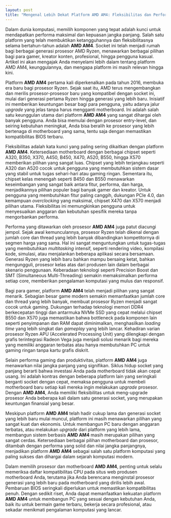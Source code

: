 ```yaml
---
layout: post
title: "Mengenal Lebih Dekat Platform AMD AM4: Fleksibilitas dan Performa untuk Kebutuhan Anda"
---
```


Dalam dunia komputasi, memilih komponen yang tepat adalah kunci untuk mendapatkan performa maksimal dan kepuasan jangka panjang. Salah satu platform yang telah membuktikan ketangguhannya dan fleksibilitasnya selama bertahun-tahun adalah **AMD AM4**. Socket ini telah menjadi rumah bagi berbagai generasi prosesor AMD Ryzen, menawarkan berbagai pilihan bagi para gamer, kreator konten, profesional, hingga pengguna kasual. Artikel ini akan mengajak Anda menyelami lebih dalam tentang platform AMD AM4, keunggulannya, dan mengapa platform ini masih relevan hingga kini.

Platform **AMD AM4** pertama kali diperkenalkan pada tahun 2016, membuka era baru bagi prosesor Ryzen. Sejak saat itu, AMD terus mengembangkan dan merilis prosesor-prosesor baru yang kompatibel dengan socket ini, mulai dari generasi pertama Ryzen hingga generasi yang lebih baru. Inisiatif ini memberikan keuntungan besar bagi para pengguna, yaitu adanya jalur *upgrade* yang jelas tanpa harus mengganti motherboard. Ini adalah salah satu keunggulan utama dari platform **AMD AM4** yang sangat dihargai oleh banyak pengguna. Anda bisa memulai dengan prosesor entry-level, dan seiring kebutuhan meningkat, Anda bisa beralih ke prosesor yang lebih bertenaga di motherboard yang sama, tentu saja dengan memastikan kompatibilitas BIOS terbaru.

Fleksibilitas adalah kata kunci yang paling sering dikaitkan dengan platform **AMD AM4**. Ketersediaan motherboard dengan berbagai chipset seperti A320, B350, X370, A450, B450, X470, A520, B550, hingga X570 memberikan pilihan yang sangat luas. Chipset yang lebih terjangkau seperti A320 dan A520 cocok untuk pengguna yang membutuhkan sistem dasar yang stabil untuk tugas sehari-hari atau gaming ringan. Sementara itu, chipset kelas menengah seperti B450 dan B550 menawarkan keseimbangan yang sangat baik antara fitur, performa, dan harga, menjadikannya pilihan populer bagi banyak gamer dan kreator. Untuk pengguna yang membutuhkan fitur paling canggih, dukungan PCIe 4.0, dan kemampuan *overclocking* yang maksimal, chipset X470 dan X570 menjadi pilihan utama. Fleksibilitas ini memungkinkan pengguna untuk menyesuaikan anggaran dan kebutuhan spesifik mereka tanpa mengorbankan performa.

Performa yang ditawarkan oleh prosesor **AMD AM4** juga patut diacungi jempol. Sejak awal kemunculannya, prosesor Ryzen telah dikenal dengan jumlah core dan thread yang lebih banyak dibandingkan kompetitornya di segmen harga yang sama. Hal ini sangat menguntungkan untuk tugas-tugas yang membutuhkan *multitasking* intensif, seperti rendering video, kompilasi kode, simulasi, atau menjalankan beberapa aplikasi secara bersamaan. Generasi Ryzen yang lebih baru bahkan mampu bersaing ketat, bahkan mengungguli, prosesor kelas atas dari produsen lain dalam berbagai skenario penggunaan. Keberadaan teknologi seperti Precision Boost dan SMT (Simultaneous Multi-Threading) semakin memaksimalkan performa setiap core, memberikan pengalaman komputasi yang mulus dan responsif.

Bagi para gamer, platform **AMD AM4** telah menjadi pilihan yang sangat menarik. Sebagian besar game modern semakin memanfaatkan jumlah core dan thread yang lebih banyak, membuat prosesor Ryzen menjadi sangat cocok untuk gaming. Dukungan terhadap teknologi memori DDR4 berkecepatan tinggi dan antarmuka NVMe SSD yang cepat melalui chipset B550 dan X570 juga memastikan bahwa bottleneck pada komponen lain seperti penyimpanan dan RAM dapat diminimalkan, menghasilkan *loading time* yang lebih singkat dan *gameplay* yang lebih lancar. Kehadiran varian prosesor Ryzen APU (Accelerated Processing Unit) yang dilengkapi dengan grafis terintegrasi Radeon Vega juga menjadi solusi menarik bagi mereka yang memiliki anggaran terbatas atau hanya membutuhkan PC untuk gaming ringan tanpa kartu grafis diskrit.

Selain performa gaming dan produktivitas, platform **AMD AM4** juga menawarkan nilai jangka panjang yang signifikan. Siklus hidup socket yang panjang berarti bahwa investasi Anda pada motherboard tidak akan cepat usang. Ini adalah kontras dengan beberapa platform lain yang seringkali berganti socket dengan cepat, memaksa pengguna untuk membeli motherboard baru setiap kali mereka ingin melakukan *upgrade* prosesor. Dengan **AMD AM4**, Anda memiliki fleksibilitas untuk meng-upgrade prosesor Anda beberapa kali dalam satu generasi socket, yang merupakan keuntungan finansial yang besar.

Meskipun platform **AMD AM4** telah hadir cukup lama dan generasi socket yang lebih baru mulai muncul, platform ini masih menawarkan pilihan yang sangat kuat dan ekonomis. Untuk membangun PC baru dengan anggaran terbatas, atau melakukan *upgrade* dari platform yang lebih lama, membangun sistem berbasis **AMD AM4** masih merupakan pilihan yang sangat cerdas. Ketersediaan berbagai pilihan motherboard dan prosesor, ditambah dengan performa yang solid dan nilai jangka panjangnya, menjadikan platform **AMD AM4** sebagai salah satu platform komputasi yang paling sukses dan dihargai dalam sejarah komputasi modern.

Dalam memilih prosesor dan motherboard **AMD AM4**, penting untuk selalu memeriksa daftar kompatibilitas CPU pada situs web produsen motherboard Anda, terutama jika Anda berencana menginstal prosesor generasi yang lebih baru pada motherboard yang dirilis lebih awal. Pembaruan BIOS seringkali diperlukan untuk memastikan kompatibilitas penuh. Dengan sedikit riset, Anda dapat memanfaatkan kekuatan platform **AMD AM4** untuk membangun PC yang sesuai dengan kebutuhan Anda, baik itu untuk bermain game terbaru, bekerja secara profesional, atau sekadar menikmati pengalaman komputasi yang lancar.
